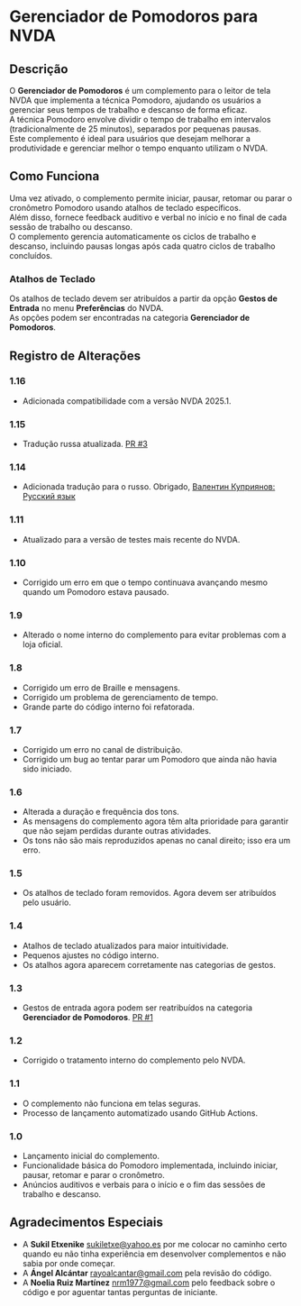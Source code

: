 # Gerenciador de Pomodoros para NVDA

## Descrição

O **Gerenciador de Pomodoros** é um complemento para o leitor de tela NVDA que implementa a técnica Pomodoro, ajudando os usuários a gerenciar seus tempos de trabalho e descanso de forma eficaz.  
A técnica Pomodoro envolve dividir o tempo de trabalho em intervalos (tradicionalmente de 25 minutos), separados por pequenas pausas.  
Este complemento é ideal para usuários que desejam melhorar a produtividade e gerenciar melhor o tempo enquanto utilizam o NVDA.

## Como Funciona

Uma vez ativado, o complemento permite iniciar, pausar, retomar ou parar o cronômetro Pomodoro usando atalhos de teclado específicos.  
Além disso, fornece feedback auditivo e verbal no início e no final de cada sessão de trabalho ou descanso.  
O complemento gerencia automaticamente os ciclos de trabalho e descanso, incluindo pausas longas após cada quatro ciclos de trabalho concluídos.

### Atalhos de Teclado
Os atalhos de teclado devem ser atribuídos a partir da opção **Gestos de Entrada** no menu **Preferências** do NVDA.  
As opções podem ser encontradas na categoria **Gerenciador de Pomodoros**.

## Registro de Alterações
### 1.16
- Adicionada compatibilidade com a versão NVDA 2025.1.

### 1.15
- Tradução russa atualizada. [PR #3](https://github.com/jpavonabian/gestor-de-Pomodoros/pull/3)

### 1.14
- Adicionada tradução para o russo. Obrigado, [Валентин Куприянов: Русский язык](https://nvda.ru/)

### 1.11
- Atualizado para a versão de testes mais recente do NVDA.

### 1.10
- Corrigido um erro em que o tempo continuava avançando mesmo quando um Pomodoro estava pausado.

### 1.9
- Alterado o nome interno do complemento para evitar problemas com a loja oficial.

### 1.8
- Corrigido um erro de Braille e mensagens.  
- Corrigido um problema de gerenciamento de tempo.  
- Grande parte do código interno foi refatorada.

### 1.7
- Corrigido um erro no canal de distribuição.  
- Corrigido um bug ao tentar parar um Pomodoro que ainda não havia sido iniciado.

### 1.6
- Alterada a duração e frequência dos tons.  
- As mensagens do complemento agora têm alta prioridade para garantir que não sejam perdidas durante outras atividades.  
- Os tons não são mais reproduzidos apenas no canal direito; isso era um erro.

### 1.5
- Os atalhos de teclado foram removidos. Agora devem ser atribuídos pelo usuário.

### 1.4
- Atalhos de teclado atualizados para maior intuitividade.  
- Pequenos ajustes no código interno.  
- Os atalhos agora aparecem corretamente nas categorias de gestos.

### 1.3
- Gestos de entrada agora podem ser reatribuídos na categoria **Gerenciador de Pomodoros**. [PR #1](https://github.com/jpavonabian/Gestor-de-Pomodoros/pull/1)

### 1.2
- Corrigido o tratamento interno do complemento pelo NVDA.

### 1.1
- O complemento não funciona em telas seguras.  
- Processo de lançamento automatizado usando GitHub Actions.

### 1.0
- Lançamento inicial do complemento.  
- Funcionalidade básica do Pomodoro implementada, incluindo iniciar, pausar, retomar e parar o cronômetro.  
- Anúncios auditivos e verbais para o início e o fim das sessões de trabalho e descanso.

## Agradecimentos Especiais
- A **Sukil Etxenike** <sukiletxe@yahoo.es> por me colocar no caminho certo quando eu não tinha experiência em desenvolver complementos e não sabia por onde começar.  
- A **Ángel Alcántar** <rayoalcantar@gmail.com> pela revisão do código.  
- A **Noelia Ruiz Martínez** <nrm1977@gmail.com> pelo feedback sobre o código e por aguentar tantas perguntas de iniciante.
